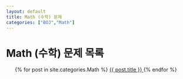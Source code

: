 ```yaml
---
layout: default
title: Math (수학) 문제
categories: ["BOJ","Math"]
---
```


<h1>Math (수학) 문제 목록</h1>
<ul>
<div class="card-list">
{% for post in site.categories.Math %}
  <a href="{{ post.url }}" class="card">
    {{ post.title }}
  </a>
{% endfor %}
</div>
